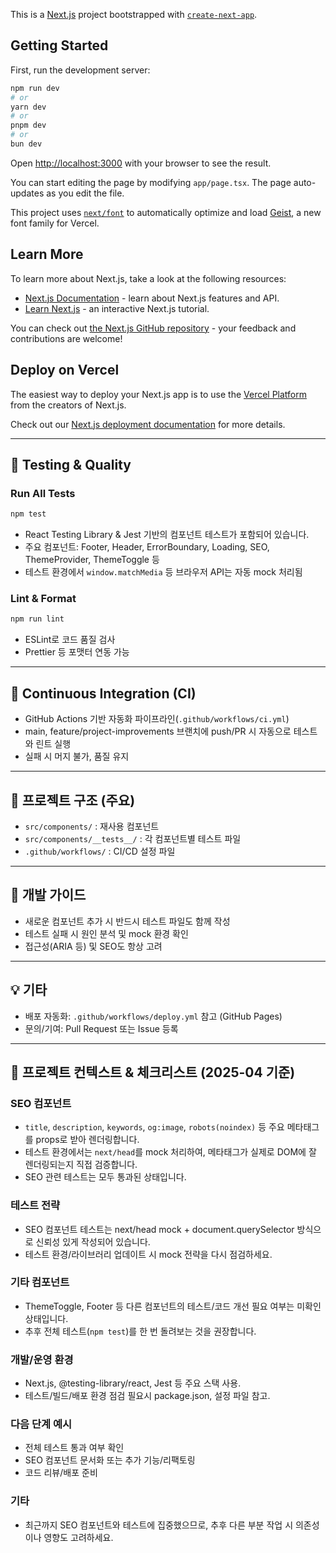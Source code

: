 This is a [Next.js](https://nextjs.org) project bootstrapped with [`create-next-app`](https://nextjs.org/docs/app/api-reference/cli/create-next-app).

## Getting Started

First, run the development server:

```bash
npm run dev
# or
yarn dev
# or
pnpm dev
# or
bun dev
```

Open [http://localhost:3000](http://localhost:3000) with your browser to see the result.

You can start editing the page by modifying `app/page.tsx`. The page auto-updates as you edit the file.

This project uses [`next/font`](https://nextjs.org/docs/app/building-your-application/optimizing/fonts) to automatically optimize and load [Geist](https://vercel.com/font), a new font family for Vercel.

## Learn More

To learn more about Next.js, take a look at the following resources:

- [Next.js Documentation](https://nextjs.org/docs) - learn about Next.js features and API.
- [Learn Next.js](https://nextjs.org/learn) - an interactive Next.js tutorial.

You can check out [the Next.js GitHub repository](https://github.com/vercel/next.js) - your feedback and contributions are welcome!

## Deploy on Vercel

The easiest way to deploy your Next.js app is to use the [Vercel Platform](https://vercel.com/new?utm_medium=default-template&filter=next.js&utm_source=create-next-app&utm_campaign=create-next-app-readme) from the creators of Next.js.

Check out our [Next.js deployment documentation](https://nextjs.org/docs/app/building-your-application/deploying) for more details.

---

## 🧪 Testing & Quality

### Run All Tests

```bash
npm test
```

- React Testing Library & Jest 기반의 컴포넌트 테스트가 포함되어 있습니다.
- 주요 컴포넌트: Footer, Header, ErrorBoundary, Loading, SEO, ThemeProvider, ThemeToggle 등
- 테스트 환경에서 `window.matchMedia` 등 브라우저 API는 자동 mock 처리됨

### Lint & Format

```bash
npm run lint
```

- ESLint로 코드 품질 검사
- Prettier 등 포맷터 연동 가능

---

## 🚦 Continuous Integration (CI)

- GitHub Actions 기반 자동화 파이프라인(`.github/workflows/ci.yml`)
- main, feature/project-improvements 브랜치에 push/PR 시 자동으로 테스트와 린트 실행
- 실패 시 머지 불가, 품질 유지

---

## 📁 프로젝트 구조 (주요)

- `src/components/` : 재사용 컴포넌트
- `src/components/__tests__/` : 각 컴포넌트별 테스트 파일
- `.github/workflows/` : CI/CD 설정 파일

---

## 📝 개발 가이드

- 새로운 컴포넌트 추가 시 반드시 테스트 파일도 함께 작성
- 테스트 실패 시 원인 분석 및 mock 환경 확인
- 접근성(ARIA 등) 및 SEO도 항상 고려

---

## 💡 기타

- 배포 자동화: `.github/workflows/deploy.yml` 참고 (GitHub Pages)
- 문의/기여: Pull Request 또는 Issue 등록

---

## 📌 프로젝트 컨텍스트 & 체크리스트 (2025-04 기준)

### SEO 컴포넌트
- `title`, `description`, `keywords`, `og:image`, `robots(noindex)` 등 주요 메타태그를 props로 받아 렌더링합니다.
- 테스트 환경에서는 `next/head`를 mock 처리하여, 메타태그가 실제로 DOM에 잘 렌더링되는지 직접 검증합니다.
- SEO 관련 테스트는 모두 통과된 상태입니다.

### 테스트 전략
- SEO 컴포넌트 테스트는 next/head mock + document.querySelector 방식으로 신뢰성 있게 작성되어 있습니다.
- 테스트 환경/라이브러리 업데이트 시 mock 전략을 다시 점검하세요.

### 기타 컴포넌트
- ThemeToggle, Footer 등 다른 컴포넌트의 테스트/코드 개선 필요 여부는 미확인 상태입니다.
- 추후 전체 테스트(`npm test`)를 한 번 돌려보는 것을 권장합니다.

### 개발/운영 환경
- Next.js, @testing-library/react, Jest 등 주요 스택 사용.
- 테스트/빌드/배포 환경 점검 필요시 package.json, 설정 파일 참고.

### 다음 단계 예시
- 전체 테스트 통과 여부 확인
- SEO 컴포넌트 문서화 또는 추가 기능/리팩토링
- 코드 리뷰/배포 준비

### 기타
- 최근까지 SEO 컴포넌트와 테스트에 집중했으므로, 추후 다른 부분 작업 시 의존성이나 영향도 고려하세요.
